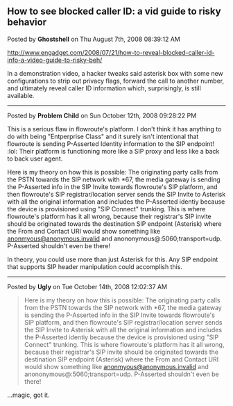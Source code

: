 ## How to see blocked caller ID: a vid guide to risky behavior
Posted by **Ghostshell** on Thu August 7th, 2008 08:39:12 AM

<http://www.engadget.com/2008/07/21/how-to-reveal-blocked-caller-id-info-a-video-guide-to-risky-beh/>

In a demonstration video, a hacker tweaks said asterisk box with some new
configurations to strip out privacy flags, forward the call to another number,
and ultimately reveal caller ID information which, surprisingly, is still
available.

--------------------------------------------------------------------------------

Posted by **Problem Child** on Sun October 12th, 2008 09:28:22 PM

This is a serious flaw in flowroute's platform.  I don't think it has anything
to do with being "Entperprise Class" and it surely isn't intentional that
flowroute is sending P-Asserted Identity information to the SIP endpoint! :lol:
Their platform is functioning more like a SIP proxy and less like a back to back
user agent.

Here is my theory on how this is possible: The originating party calls from the
PSTN towards the SIP network with *67, the media gateway is sending the
P-Asserted info in the SIP Invite towards flowroute's SIP platform, and then
flowroute's SIP registrar/location server sends the SIP Invite to Asterisk with
all the original information and includes the P-Asserted identiy because the
device is provisioned using "SIP Connect" trunking.  This is where flowroute's
platform has it all wrong, because their registrar's SIP invite should be
originated towards the destination SIP endpoint (Asterisk) where the From and
Contact URI would show something like anonmyous@anonymous.invalid and
anononymous@<IP Address>:5060;transport=udp. P-Asserted shouldn't even be there!

In theory, you could use more than just Asterisk for this.  Any SIP endpoint
that supports SIP header manipulation could accomplish this.

--------------------------------------------------------------------------------

Posted by **Ugly** on Tue October 14th, 2008 12:02:37 AM

> Here is my theory on how this is possible: The originating party calls from
> the PSTN towards the SIP network with *67, the media gateway is sending the
> P-Asserted info in the SIP Invite towards flowroute's SIP platform, and then
> flowroute's SIP registrar/location server sends the SIP Invite to Asterisk
> with all the original information and includes the P-Asserted identiy because
> the device is provisioned using "SIP Connect" trunking. This is where
> flowroute's platform has it all wrong, because their registrar's SIP invite
> should be originated towards the destination SIP endpoint (Asterisk) where the
> From and Contact URI would show something like anonmyous@anonymous.invalid and
> anononymous@<IP Address>:5060;transport=udp. P-Asserted shouldn't even be
> there!

...magic, got it.
